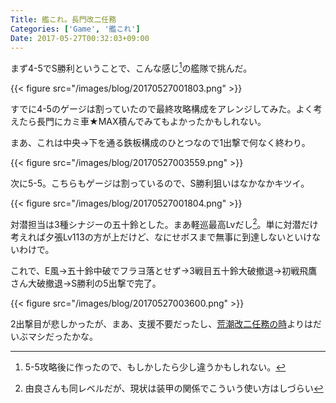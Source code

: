 ```yaml
---
Title: 艦これ。長門改二任務
Categories: ['Game', '艦これ']
Date: 2017-05-27T00:32:03+09:00
---
```


まず4-5でS勝利ということで、こんな感じ[^1]の艦隊で挑んだ。

[^1]:5-5攻略後に作ったので、もしかしたら少し違うかもしれない。

{{< figure src="/images/blog/20170527001803.png" >}}

<!-- more -->

すでに4-5のゲージは割っていたので最終攻略構成をアレンジしてみた。よく考えたら長門にカミ車★MAX積んでみてもよかったかもしれない。

まあ、これは中央→下を通る鉄板構成のひとつなので1出撃で何なく終わり。

{{< figure src="/images/blog/20170527003559.png" >}}

次に5-5。こちらもゲージは割っているので、S勝利狙いはなかなかキツイ。

{{< figure src="/images/blog/20170527001804.png" >}}

対潜担当は3種シナジーの五十鈴とした。まあ軽巡最高Lvだし[^2]。単に対潜だけ考えれば夕張Lv113の方が上だけど、なにせボスまで無事に到達しないといけないわけで。

[^2]:由良さんも同レベルだが、現状は装甲の関係でこういう使い方はしづらい

これで、E風→五十鈴中破でフラヨ落とせず→3戦目五十鈴大破撤退→初戦飛鷹さん大破撤退→S勝利の5出撃で完了。

{{< figure src="/images/blog/20170527003600.png" >}}

2出撃目が悲しかったが、まあ、支援不要だったし、[荒潮改二任務の時](http://www.nekomimist.org/d/201703.html#d05)よりはだいぶマシだったかな。

